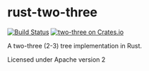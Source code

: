# rust-two-three

[![Build Status](https://travis-ci.org/frewsxcv/rust-two-three.svg)](https://travis-ci.org/frewsxcv/rust-two-three)
[![two-three on Crates.io](https://meritbadge.herokuapp.com/two-three)](https://crates.io/crates/two-three)

A two-three (2-3) tree implementation in Rust.

Licensed under Apache version 2
